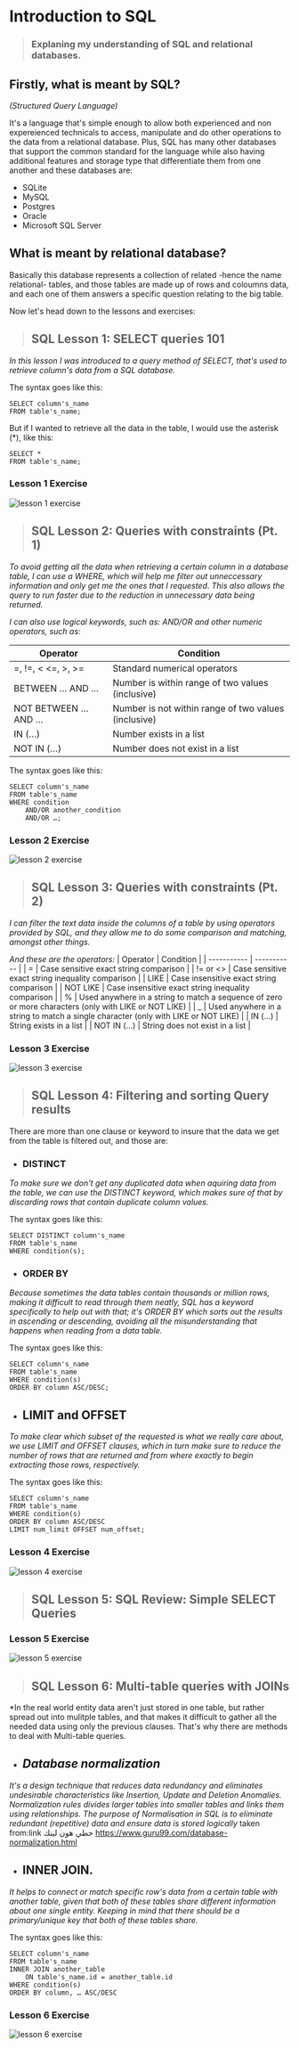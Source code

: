 # Introduction to SQL

> ### Explaning my understanding of SQL and relational databases.



## Firstly, what is meant by SQL?
*(Structured Query Language)*

It's a language that's simple enough to allow both experienced and non expereienced technicals to access, manipulate and do other operations to the data from a relational database.
Plus, SQL has many other databases that support the common standard for the language while also having additional features and storage type that differentiate them from one another and these databases are:
- SQLite
- MySQL
- Postgres
- Oracle
- Microsoft SQL Server


## What is meant by relational database?

Basically this database represents a collection of related -hence the name relational- tables, and those tables are made up of rows and coloumns data, and each one of them answers a specific question relating to the big table.

Now let's head down to the lessons and exercises:
 
>## SQL Lesson 1: SELECT queries 101

*In this lesson I was introduced to a query method of SELECT, that's used to retrieve column's data from a SQL database.*

The syntax goes like this:
```
SELECT column's_name
FROM table's_name;
```
But if I wanted to retrieve all the data in the table, I would use the asterisk (*), like this:
```
SELECT *
FROM table's_name;
```
### **Lesson 1 Exercise**
![lesson 1 exercise](./imgs/lesson1exercise.PNG)


>## SQL Lesson 2: Queries with constraints (Pt. 1)

*To avoid getting all the data when retrieving a certain column in a database table, I can use a WHERE, which will help me filter out unneccessary information and only get me the ones that I requested*.
*This also allows the query to run faster due to the reduction in unnecessary data being returned.*

*I can also use logical keywords, such as: AND/OR and other numeric operators, such as:*

| Operator | Condition |
| ----------- | ----------- |
| =, !=, < <=, >, >= | Standard numerical operators	 |
| BETWEEN … AND …	 | Number is within range of two values (inclusive)	 |
| NOT BETWEEN … AND …	 | Number is not within range of two values (inclusive)		 |
| IN (…)		 | Number exists in a list |
| NOT IN (…)	| Number does not exist in a list |


The syntax goes like this:
```
SELECT column's_name
FROM table's_name
WHERE condition
    AND/OR another_condition
    AND/OR …;
```
### **Lesson 2 Exercise**
![lesson 2 exercise](./imgs/lesson2pt1exercise.PNG)



>## SQL Lesson 3: Queries with constraints (Pt. 2)
*I can filter the text data inside the columns of a table by using operators provided by SQL, and they allow me to do some comparison and matching, amongst other things.*

*And these are the operators:*
| Operator | Condition |
| ----------- | ----------- |
| = | Case sensitive exact string comparison |
| != or <> | Case sensitive exact string inequality comparison |
| LIKE | Case insensitive exact string comparison	 |
| NOT LIKE	 | Case insensitive exact string inequality comparison	 |
| % | Used anywhere in a string to match a sequence of zero or more characters (only with LIKE or NOT LIKE)	 |
| _ | Used anywhere in a string to match a single character (only with LIKE or NOT LIKE)	 |
| IN (…) | String exists in a list	 |
| NOT IN (…) | String does not exist in a list	 |

### **Lesson 3 Exercise**
![lesson 3 exercise](./imgs/lesson3pt2exercise.PNG)


>## SQL Lesson 4: Filtering and sorting Query results
There are more than one clause or keyword to insure that the data we get from the table is filtered out, and those are:

- ### DISTINCT
*To make sure we don't get any duplicated data when aquiring data from the table, we can use the DISTINCT keyword, which makes sure of that by discarding rows that contain duplicate column values.*

The syntax goes like this:
```
SELECT DISTINCT column's_name
FROM table's_name
WHERE condition(s);
```

- ### ORDER BY 
*Because sometimes the data tables contain thousands or million rows, making it difficult to read through them neatly, SQL has a keyword specifically to help out with that; it's ORDER BY which sorts out the results in ascending or descending, avoiding all the misunderstanding that happens when reading from a data table.*

The syntax goes like this:
```
SELECT column's_name
FROM table's_name
WHERE condition(s)
ORDER BY column ASC/DESC;
```

- ## LIMIT and OFFSET
*To make clear which subset of the requested is what we really care about, we use LIMIT and OFFSET clauses, which in turn make sure to reduce the number of rows that are returned and from where exactly to begin extracting those rows, respectively.*

The syntax goes like this:
```
SELECT column's_name
FROM table's_name
WHERE condition(s)
ORDER BY column ASC/DESC
LIMIT num_limit OFFSET num_offset;
```
### **Lesson 4 Exercise**
![lesson 4 exercise](./imgs/lesson4exercise.PNG)



>## SQL Lesson 5: SQL Review: Simple SELECT Queries

### **Lesson 5 Exercise**
![lesson 5 exercise](./imgs/lesson5review.PNG)




>## SQL Lesson 6: Multi-table queries with JOINs
*In the real world entity data aren't just stored in one table, but rather spread out into mulitple tables, and that makes it difficult to gather all the needed data using only the previous clauses. That's why there are methods to deal with Multi-table queries.

- ## ***Database normalization***
*It's a design technique that reduces data redundancy and eliminates undesirable characteristics like Insertion, Update and Deletion Anomalies. Normalization rules divides larger tables into smaller tables and links them using relationships. The purpose of Normalisation in SQL is to eliminate redundant (repetitive) data and ensure data is stored logically* 
taken from:link حطي هون لينك 
https://www.guru99.com/database-normalization.html


- ## INNER JOIN.
*It helps to connect or match specific row's data from a certain table with another table, given that both of these tables share different information about one single entity. Keeping in mind that there should be a primary/unique key that both of these tables share.*


The syntax goes like this:
```
SELECT column's_name
FROM table's_name
INNER JOIN another_table 
    ON table's_name.id = another_table.id
WHERE condition(s)
ORDER BY column, … ASC/DESC
```

### **Lesson 6 Exercise**
![lesson 6 exercise](./imgs/lesson6exercise.PNG)

